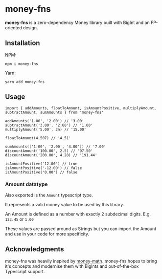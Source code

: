 # money-fns

**money-fns** is a zero-dependency Money library built with BigInt and an FP-oriented design.

## Installation

NPM:

```
npm i money-fns
```

Yarn:

```
yarn add money-fns
```

## Usage

```
import { addAmounts, floatToAmount, isAmountPositive, multiplyAmount, subtractAmount, sumAmounts } from 'money-fns'

addAmounts('1.00', '2.00') // '3.00'
subtractAmount('3.00', '2.00') // '1.00'
multiplyAmount('5.00', 3n) // '15.00'

floatToAmount(4.507) // '4.51'

sumAmounts(['1.00', '2.00', '4.00']) // '7.00'
discountAmount('100.00', 2.5) // '97.50'
discountAmount('200.00', 4.28) // '191.44'

isAmountPositive('12.00') // true
isAmountPositive('-12.00') // false
isAmountPositive('0.00') // false
```

### Amount datatype

Also exported is the `Amount` typescript type.

It represents a valid money value to be used by this library.

An Amount is defined as a number with exactly 2 subdecimal digits. E.g. `123.45` or `1.00`

These values are passed around as Strings but you can import the Amount and use in your code for more specificity.

## Acknowledgments

money-fns was heavily inspired by [money-math](https://github.com/ikr/money-math). money-fns hopes to bring it's concepts and modernise them with BigInts and out-of-the-box Typescript support.
